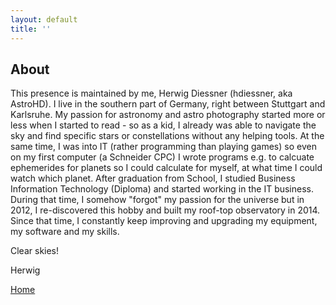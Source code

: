 ```yaml
---
layout: default
title: ''
---
```

## About

This presence is maintained by me, Herwig Diessner (hdiessner, aka AstroHD). I live in the southern part of Germany, right between Stuttgart and Karlsruhe.
My passion for astronomy and astro photography started more or less when I started to read - so as a kid, I already was able to navigate the sky and
find specific stars or constellations without any helping tools.
At the same time, I was into IT (rather programming than playing games) so even on my first computer (a Schneider CPC) I wrote programs e.g. to calcuate ephemerides 
for planets so I could calculate for myself, at what time I could watch which planet.
After graduation from School, I studied Business Information Technology (Diploma) and started working in the IT business. During that time, 
I somehow "forgot" my passion for the universe but in 2012, I re-discovered this hobby and built my roof-top observatory in 2014. Since that time, 
I constantly keep improving and upgrading my equipment, my software and my skills.

Clear skies!

Herwig

[Home](https://hdiessner.github.io/AstroHD/)
